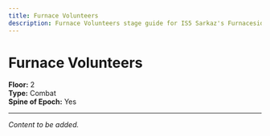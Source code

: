 ```yaml
---
title: Furnace Volunteers
description: Furnace Volunteers stage guide for IS5 Sarkaz's Furnaceside Fables
---
```


# Furnace Volunteers

**Floor:** 2  
**Type:** Combat  
**Spine of Epoch:** Yes  

---

*Content to be added.*
